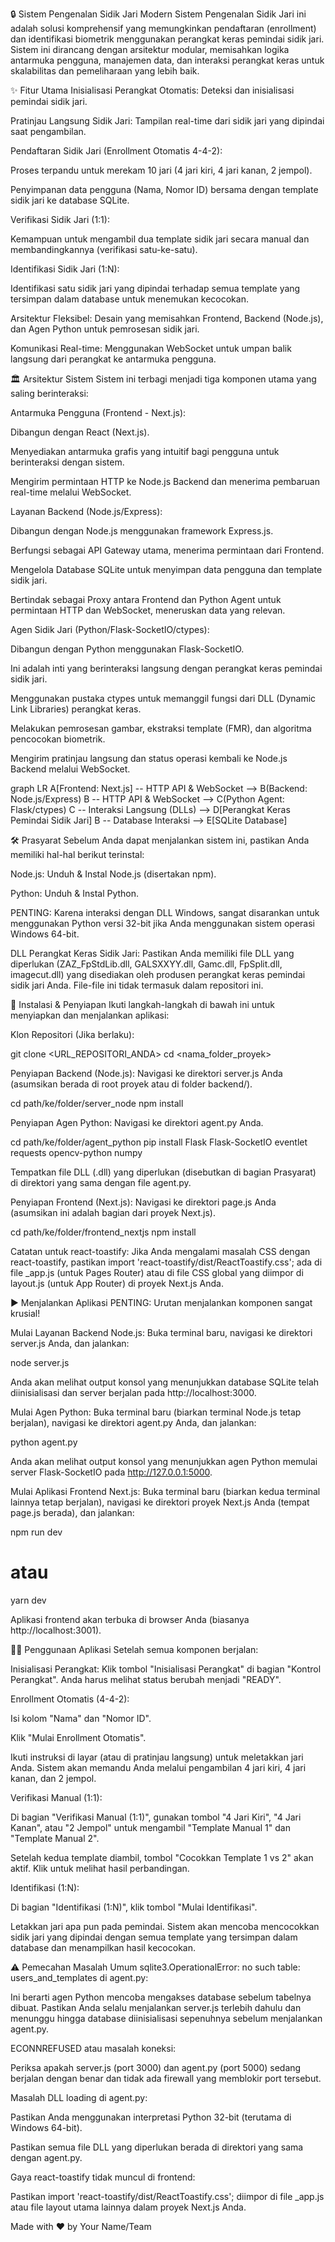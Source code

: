 🔒 Sistem Pengenalan Sidik Jari Modern
Sistem Pengenalan Sidik Jari ini adalah solusi komprehensif yang memungkinkan pendaftaran (enrollment) dan identifikasi biometrik menggunakan perangkat keras pemindai sidik jari. Sistem ini dirancang dengan arsitektur modular, memisahkan logika antarmuka pengguna, manajemen data, dan interaksi perangkat keras untuk skalabilitas dan pemeliharaan yang lebih baik.

✨ Fitur Utama
Inisialisasi Perangkat Otomatis: Deteksi dan inisialisasi pemindai sidik jari.

Pratinjau Langsung Sidik Jari: Tampilan real-time dari sidik jari yang dipindai saat pengambilan.

Pendaftaran Sidik Jari (Enrollment Otomatis 4-4-2):

Proses terpandu untuk merekam 10 jari (4 jari kiri, 4 jari kanan, 2 jempol).

Penyimpanan data pengguna (Nama, Nomor ID) bersama dengan template sidik jari ke database SQLite.

Verifikasi Sidik Jari (1:1):

Kemampuan untuk mengambil dua template sidik jari secara manual dan membandingkannya (verifikasi satu-ke-satu).

Identifikasi Sidik Jari (1:N):

Identifikasi satu sidik jari yang dipindai terhadap semua template yang tersimpan dalam database untuk menemukan kecocokan.

Arsitektur Fleksibel: Desain yang memisahkan Frontend, Backend (Node.js), dan Agen Python untuk pemrosesan sidik jari.

Komunikasi Real-time: Menggunakan WebSocket untuk umpan balik langsung dari perangkat ke antarmuka pengguna.

🏛️ Arsitektur Sistem
Sistem ini terbagi menjadi tiga komponen utama yang saling berinteraksi:

Antarmuka Pengguna (Frontend - Next.js):

Dibangun dengan React (Next.js).

Menyediakan antarmuka grafis yang intuitif bagi pengguna untuk berinteraksi dengan sistem.

Mengirim permintaan HTTP ke Node.js Backend dan menerima pembaruan real-time melalui WebSocket.

Layanan Backend (Node.js/Express):

Dibangun dengan Node.js menggunakan framework Express.js.

Berfungsi sebagai API Gateway utama, menerima permintaan dari Frontend.

Mengelola Database SQLite untuk menyimpan data pengguna dan template sidik jari.

Bertindak sebagai Proxy antara Frontend dan Python Agent untuk permintaan HTTP dan WebSocket, meneruskan data yang relevan.

Agen Sidik Jari (Python/Flask-SocketIO/ctypes):

Dibangun dengan Python menggunakan Flask-SocketIO.

Ini adalah inti yang berinteraksi langsung dengan perangkat keras pemindai sidik jari.

Menggunakan pustaka ctypes untuk memanggil fungsi dari DLL (Dynamic Link Libraries) perangkat keras.

Melakukan pemrosesan gambar, ekstraksi template (FMR), dan algoritma pencocokan biometrik.

Mengirim pratinjau langsung dan status operasi kembali ke Node.js Backend melalui WebSocket.

graph LR
    A[Frontend: Next.js] -- HTTP API & WebSocket --> B(Backend: Node.js/Express)
    B -- HTTP API & WebSocket --> C(Python Agent: Flask/ctypes)
    C -- Interaksi Langsung (DLLs) --> D[Perangkat Keras Pemindai Sidik Jari]
    B -- Database Interaksi --> E[SQLite Database]

🛠️ Prasyarat
Sebelum Anda dapat menjalankan sistem ini, pastikan Anda memiliki hal-hal berikut terinstal:

Node.js: Unduh & Instal Node.js (disertakan npm).

Python: Unduh & Instal Python.

PENTING: Karena interaksi dengan DLL Windows, sangat disarankan untuk menggunakan Python versi 32-bit jika Anda menggunakan sistem operasi Windows 64-bit.

DLL Perangkat Keras Sidik Jari: Pastikan Anda memiliki file DLL yang diperlukan (ZAZ_FpStdLib.dll, GALSXXYY.dll, Gamc.dll, FpSplit.dll, imagecut.dll) yang disediakan oleh produsen perangkat keras pemindai sidik jari Anda. File-file ini tidak termasuk dalam repositori ini.

🚀 Instalasi & Penyiapan
Ikuti langkah-langkah di bawah ini untuk menyiapkan dan menjalankan aplikasi:

Klon Repositori (Jika berlaku):

git clone <URL_REPOSITORI_ANDA>
cd <nama_folder_proyek>

Penyiapan Backend (Node.js):
Navigasi ke direktori server.js Anda (asumsikan berada di root proyek atau di folder backend/).

cd path/ke/folder/server_node
npm install

Penyiapan Agen Python:
Navigasi ke direktori agent.py Anda.

cd path/ke/folder/agent_python
pip install Flask Flask-SocketIO eventlet requests opencv-python numpy

Tempatkan file DLL (.dll) yang diperlukan (disebutkan di bagian Prasyarat) di direktori yang sama dengan file agent.py.

Penyiapan Frontend (Next.js):
Navigasi ke direktori page.js Anda (asumsikan ini adalah bagian dari proyek Next.js).

cd path/ke/folder/frontend_nextjs
npm install

Catatan untuk react-toastify: Jika Anda mengalami masalah CSS dengan react-toastify, pastikan import 'react-toastify/dist/ReactToastify.css'; ada di file _app.js (untuk Pages Router) atau di file CSS global yang diimpor di layout.js (untuk App Router) di proyek Next.js Anda.

▶️ Menjalankan Aplikasi
PENTING: Urutan menjalankan komponen sangat krusial!

Mulai Layanan Backend Node.js:
Buka terminal baru, navigasi ke direktori server.js Anda, dan jalankan:

node server.js

Anda akan melihat output konsol yang menunjukkan database SQLite telah diinisialisasi dan server berjalan pada http://localhost:3000.

Mulai Agen Python:
Buka terminal baru (biarkan terminal Node.js tetap berjalan), navigasi ke direktori agent.py Anda, dan jalankan:

python agent.py

Anda akan melihat output konsol yang menunjukkan agen Python memulai server Flask-SocketIO pada http://127.0.0.1:5000.

Mulai Aplikasi Frontend Next.js:
Buka terminal baru (biarkan kedua terminal lainnya tetap berjalan), navigasi ke direktori proyek Next.js Anda (tempat page.js berada), dan jalankan:

npm run dev
# atau
yarn dev

Aplikasi frontend akan terbuka di browser Anda (biasanya http://localhost:3001).

👨‍💻 Penggunaan Aplikasi
Setelah semua komponen berjalan:

Inisialisasi Perangkat: Klik tombol "Inisialisasi Perangkat" di bagian "Kontrol Perangkat". Anda harus melihat status berubah menjadi "READY".

Enrollment Otomatis (4-4-2):

Isi kolom "Nama" dan "Nomor ID".

Klik "Mulai Enrollment Otomatis".

Ikuti instruksi di layar (atau di pratinjau langsung) untuk meletakkan jari Anda. Sistem akan memandu Anda melalui pengambilan 4 jari kiri, 4 jari kanan, dan 2 jempol.

Verifikasi Manual (1:1):

Di bagian "Verifikasi Manual (1:1)", gunakan tombol "4 Jari Kiri", "4 Jari Kanan", atau "2 Jempol" untuk mengambil "Template Manual 1" dan "Template Manual 2".

Setelah kedua template diambil, tombol "Cocokkan Template 1 vs 2" akan aktif. Klik untuk melihat hasil perbandingan.

Identifikasi (1:N):

Di bagian "Identifikasi (1:N)", klik tombol "Mulai Identifikasi".

Letakkan jari apa pun pada pemindai. Sistem akan mencoba mencocokkan sidik jari yang dipindai dengan semua template yang tersimpan dalam database dan menampilkan hasil kecocokan.

⚠️ Pemecahan Masalah Umum
sqlite3.OperationalError: no such table: users_and_templates di agent.py:

Ini berarti agen Python mencoba mengakses database sebelum tabelnya dibuat. Pastikan Anda selalu menjalankan server.js terlebih dahulu dan menunggu hingga database diinisialisasi sepenuhnya sebelum menjalankan agent.py.

ECONNREFUSED atau masalah koneksi:

Periksa apakah server.js (port 3000) dan agent.py (port 5000) sedang berjalan dengan benar dan tidak ada firewall yang memblokir port tersebut.

Masalah DLL loading di agent.py:

Pastikan Anda menggunakan interpretasi Python 32-bit (terutama di Windows 64-bit).

Pastikan semua file DLL yang diperlukan berada di direktori yang sama dengan agent.py.

Gaya react-toastify tidak muncul di frontend:

Pastikan import 'react-toastify/dist/ReactToastify.css'; diimpor di file _app.js atau file layout utama lainnya dalam proyek Next.js Anda.

Made with ❤️ by Your Name/Team
